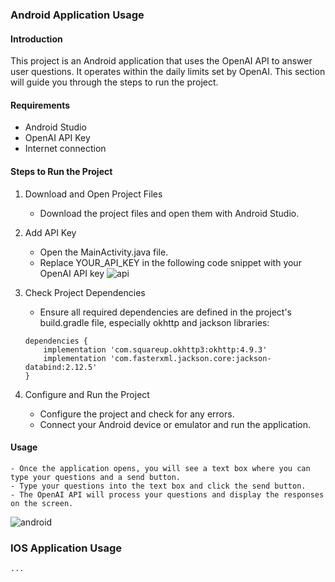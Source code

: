 ### Android Application Usage

#### Introduction

This project is an Android application that uses the OpenAI API to answer user questions. It operates within the daily limits set by OpenAI. This section will guide you through the steps to run the project.

#### Requirements

- Android Studio
- OpenAI API Key
- Internet connection

#### Steps to Run the Project

1. Download and Open Project Files

   - Download the project files and open them with Android Studio.

2. Add API Key

   - Open the MainActivity.java file.
   - Replace YOUR_API_KEY in the following code snippet with your OpenAI API key
     ![api](api_key.png)

3. Check Project Dependencies
   - Ensure all required dependencies are defined in the project's build.gradle file, especially okhttp and jackson libraries:
   ```
   dependencies {
       implementation 'com.squareup.okhttp3:okhttp:4.9.3'
       implementation 'com.fasterxml.jackson.core:jackson-databind:2.12.5'
   }
   ```
4. Configure and Run the Project
   - Configure the project and check for any errors.
   - Connect your Android device or emulator and run the application.

#### Usage

    - Once the application opens, you will see a text box where you can type your questions and a send button.
    - Type your questions into the text box and click the send button.
    - The OpenAI API will process your questions and display the responses on the screen.

![android](androidUI.png)

### IOS Application Usage

    ...
